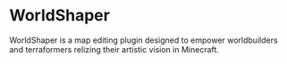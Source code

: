 # WorldShaper

WorldShaper is a map editing plugin designed to empower worldbuilders and terraformers relizing their artistic vision in Minecraft.
